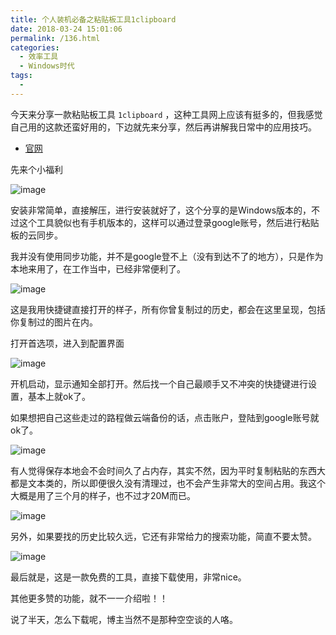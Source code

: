 ```yaml
---
title: 个人装机必备之粘贴板工具1clipboard
date: 2018-03-24 15:01:06
permalink: /136.html
categories:
  - 效率工具
  - Windows时代
tags:
  - 
---
```


今天来分享一款粘贴板工具 `1clipboard` ，这种工具网上应该有挺多的，但我感觉自己用的这款还蛮好用的，下边就先来分享，然后再讲解我日常中的应用技巧。

- [官网](http://1clipboard.io/)

先来个小福利

![image](https://tva3.sinaimg.cn/large/008k1Yt0ly1grnl6c0980j30hs0qoe81.jpg)

安装非常简单，直接解压，进行安装就好了，这个分享的是Windows版本的，不过这个工具貌似也有手机版本的，这样可以通过登录google账号，然后进行粘贴板的云同步。

我并没有使用同步功能，并不是google登不上（没有到达不了的地方），只是作为本地来用了，在工作当中，已经非常便利了。

![image](https://tva1.sinaimg.cn/large/008k1Yt0ly1grnl6jf2egj60b20foabm02.jpg)

这是我用快捷键直接打开的样子，所有你曾复制过的历史，都会在这里呈现，包括你复制过的图片在内。

打开首选项，进入到配置界面

![image](https://tva1.sinaimg.cn/large/008k1Yt0ly1grnl6oeeadj30f10e0ta7.jpg)

开机启动，显示通知全部打开。然后找一个自己最顺手又不冲突的快捷键进行设置，基本上就ok了。

如果想把自己这些走过的路程做云端备份的话，点击账户，登陆到google账号就ok了。

![image](https://tvax2.sinaimg.cn/large/008k1Yt0ly1grnl6t789oj30f10dwjsn.jpg)

有人觉得保存本地会不会时间久了占内存，其实不然，因为平时复制粘贴的东西大都是文本类的，所以即便很久没有清理过，也不会产生非常大的空间占用。我这个大概是用了三个月的样子，也不过才20M而已。

![image](https://tva3.sinaimg.cn/large/008k1Yt0ly1grnl6ypmh7j30f10dt0tu.jpg)

另外，如果要找的历史比较久远，它还有非常给力的搜索功能，简直不要太赞。

![image](https://tvax4.sinaimg.cn/large/008k1Yt0ly1grnl744tt6j60b50fjjs102.jpg)

最后就是，这是一款免费的工具，直接下载使用，非常nice。

其他更多赞的功能，就不一一介绍啦！！

说了半天，怎么下载呢，博主当然不是那种空空谈的人咯。

